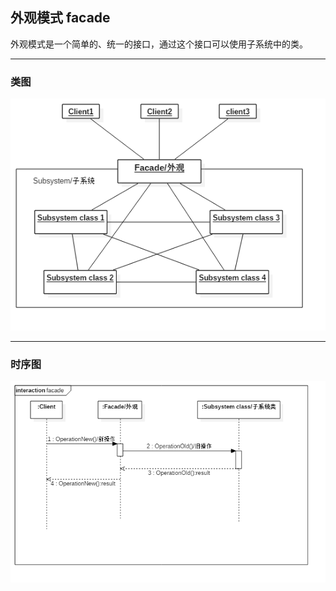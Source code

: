 ## 外观模式 facade

外观模式是一个简单的、统一的接口，通过这个接口可以使用子系统中的类。

---

### 类图

![类图](doc/facade_class.png)

---

### 时序图

![时序图](doc/facade_sequence.png)
